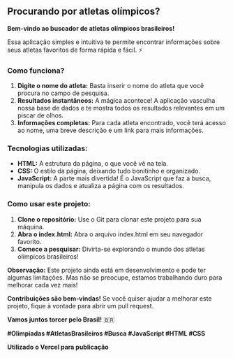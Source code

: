 ## Procurando por atletas olímpicos? 

**Bem-vindo ao buscador de atletas olímpicos brasileiros!** 

Essa aplicação simples e intuitiva te permite encontrar informações sobre seus atletas favoritos de forma rápida e fácil. ⚡

### Como funciona? 
1. **Digite o nome do atleta:** Basta inserir o nome do atleta que você procura no campo de pesquisa. 
2. **Resultados instantâneos:** A mágica acontece! A aplicação vasculha nossa base de dados e te mostra todos os resultados relevantes em um piscar de olhos. 
3. **Informações completas:** Para cada atleta encontrado, você terá acesso ao nome, uma breve descrição e um link para mais informações. 

### Tecnologias utilizadas: 
* **HTML:** A estrutura da página, o que você vê na tela. 
* **CSS:** O estilo da página, deixando tudo bonitinho e organizado. 
* **JavaScript:** A parte mais divertida! É o JavaScript que faz a busca, manipula os dados e atualiza a página com os resultados. 

### Como usar este projeto:
1. **Clone o repositório:** Use o Git para clonar este projeto para sua máquina.
2. **Abra o index.html:** Abra o arquivo index.html em seu navegador favorito.
3. **Comece a pesquisar:** Divirta-se explorando o mundo dos atletas olímpicos brasileiros!

**Observação:** Este projeto ainda está em desenvolvimento e pode ter algumas limitações. Mas não se preocupe, estamos trabalhando duro para melhorar cada vez mais! ️

**Contribuições são bem-vindas!** Se você quiser ajudar a melhorar este projeto, fique à vontade para abrir um pull request. 

**Vamos juntos torcer pelo Brasil!** 🇧🇷

**#Olimpíadas #AtletasBrasileiros #Busca #JavaScript #HTML #CSS**

**Utilizado o Vercel para publicação**
